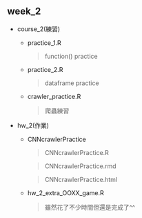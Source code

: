 ## week_2

* course_2(練習)
  - practice_1.R
    >function() practice
  - practice_2.R
    >dataframe practice
  - crawler_practice.R
    >爬蟲練習
    
* hw_2(作業)
  - CNNcrawlerPractice
    >CNNcrawlerPractice.R
    
    >CNNcrawlerPractice.rmd
    
    >CNNcrawlerPractice.html
    
  - hw_2_extra_OOXX_game.R
    >雖然花了不少時間但還是完成了^^
